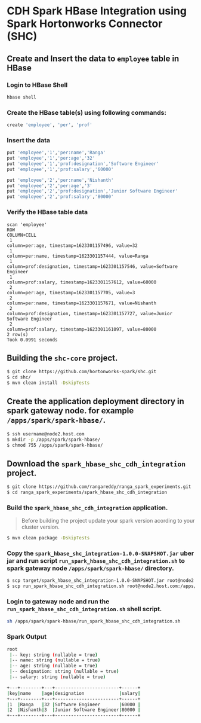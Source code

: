 # CDH Spark HBase Integration using Spark Hortonworks Connector (SHC)

## Create and Insert the data to `employee` table in HBase

### Login to HBase Shell
```sh
hbase shell
```
### Create the HBase table(s) using following commands:
```sh
create 'employee', 'per', 'prof'
```
### Insert the data 
```sh
put 'employee','1','per:name','Ranga'
put 'employee','1','per:age','32'
put 'employee','1','prof:designation','Software Engineer'
put 'employee','1','prof:salary','60000'

put 'employee','2','per:name','Nishanth'
put 'employee','2','per:age','3'
put 'employee','2','prof:designation','Junior Software Engineer'
put 'employee','2','prof:salary','80000'
```
### Verify the HBase table data
```
scan 'employee'
ROW                                                              COLUMN+CELL
 1                                                               column=per:age, timestamp=1623301157496, value=32
 1                                                               column=per:name, timestamp=1623301157444, value=Ranga
 1                                                               column=prof:designation, timestamp=1623301157546, value=Software Engineer
 1                                                               column=prof:salary, timestamp=1623301157612, value=60000
 2                                                               column=per:age, timestamp=1623301157705, value=3
 2                                                               column=per:name, timestamp=1623301157671, value=Nishanth
 2                                                               column=prof:designation, timestamp=1623301157727, value=Junior Software Engineer
 2                                                               column=prof:salary, timestamp=1623301161097, value=80000
2 row(s)
Took 0.0991 seconds
```

## Building the `shc-core` project.

```sh
$ git clone https://github.com/hortonworks-spark/shc.git
$ cd shc/
$ mvn clean install -DskipTests
```

## Create the application deployment directory in spark gateway node. for example `/apps/spark/spark-hbase/`.
```sh
$ ssh username@node2.host.com
$ mkdir -p /apps/spark/spark-hbase/
$ chmod 755 /apps/spark/spark-hbase/
```

## Download the `spark_hbase_shc_cdh_integration` project.
```sh
$ git clone https://github.com/rangareddy/ranga_spark_experiments.git
$ cd ranga_spark_experiments/spark_hbase_shc_cdh_integration
```

### Build the `spark_hbase_shc_cdh_integration` application.

> Before building the project update your spark version acording to your cluster version.

```sh
$ mvn clean package -DskipTests
```

### Copy the `spark_hbase_shc_integration-1.0.0-SNAPSHOT.jar` uber jar and run script `run_spark_hbase_shc_cdh_integration.sh` to spark gateway node `/apps/spark/spark-hbase/` directory.
```sh
$ scp target/spark_hbase_shc_integration-1.0.0-SNAPSHOT.jar root@node2.host.com:/apps/spark/spark-hbase/
$ scp run_spark_hbase_shc_cdh_integration.sh root@node2.host.com:/apps/spark/spark-hbase/
```

### Login to gateway node and run the `run_spark_hbase_shc_cdh_integration.sh` shell script.
```sh
sh /apps/spark/spark-hbase/run_spark_hbase_shc_cdh_integration.sh
```

### Spark Output

```sh
root
 |-- key: string (nullable = true)
 |-- name: string (nullable = true)
 |-- age: string (nullable = true)
 |-- designation: string (nullable = true)
 |-- salary: string (nullable = true)

+---+--------+---+------------------------+------+
|key|name    |age|designation             |salary|
+---+--------+---+------------------------+------+
|1  |Ranga   |32 |Software Engineer       |60000 |
|2  |Nishanth|3  |Junior Software Engineer|80000 |
+---+--------+---+------------------------+------+
```
